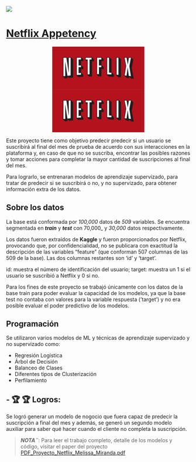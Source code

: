  <a href="https://www.linkedin.com/in/melissamirandap/">
 <img src="https://img.shields.io/badge/Linked-in-blue">

# [Netflix Appetency](https://github.com/MMiranda777/Machine-Learning/tree/main/Netflix%20Appetency)

<img src="Media/Netflix_logo.png" width="50%" style="display: block; margin: auto;" /><img src="Media/Netflix_logo.png" width="50%" style="display: block; margin: auto;" />

 Este proyecto tiene como objetivo predecir predecir si un usuario se suscribirá al final del mes de prueba de acuerdo con sus interacciones en la plataforma y, en caso de que no se suscriba, encontrar las posibles razones y tomar acciones para completar la mayor cantidad de suscripciones al final del mes.
 
Para lograrlo, se entrenaran modelos de aprendizaje supervizado, para tratar de predecir si se suscribirá o no, y no supervizado, para obtener información extra de los datos.
 
 ## Sobre los datos
 
 La base está conformada por _100,000_ datos de _509_ variables. Se encuentra segmentada en _**train**_ y _**test**_ con 70,000_ y _30,000_ datos respectivamente.
 
Los datos fueron extraídos de **Kaggle** y fueron proporcionados por Netflix, provocando que, por confidencialidad, no se publicara con exactitud la descripción de
las variables “feature” (que conforman 507 columnas de las 509 de la base). Las dos columnas restantes son ‘id’ y ‘target’.
 
id: muestra el número de identificación del usuario;
target: muestra un 1 si el usuario se suscribió a Netflix y 0 si no.
 
Para los fines de este proyecto se trabajó únicamente con los datos de la base train para poder evaluar la capacidad de los modelos, ya que la base test no contaba
con valores para la variable respuesta (’target’) y no era posible evaluar el poder predictivo de los modelos.

 ## Programación
 
 Se utilizaron varios modelos de ML y técnicas de aprendizaje supervizado y no supervizado como:
- Regresión Logística
- Árbol de Decisión
- Balanceo de Clases
- Diferentes tipos de Clusterización
- Perfilamiento
 
 ## - :trophy: :trophy: Logros: 
 Se logró generar un modelo de nogocio que fuera capaz de predecir la suscripción a final del mes y además, se generó un segundo modelo auxiliar para saber qué hacer cuando el cliente no completa la suscripción. 
 
 
 > _**NOTA¨**_: Para leer el trabajo completo, detalle de los modelos y código, visitar el paper del proyecto [PDF_Proyecto_Netflix_Melissa_Miranda.pdf](https://github.com/MMiranda777/Machine-Learning/blob/main/Netflix%20Appetency/PDF_Proyecto_Netflix_Melissa_Miranda.pdf)
 
 
 
 
 
 

